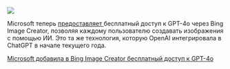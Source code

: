 <!--2025-08-08 12:21:58-->
<div class="yb">
  <div class="rss habr"><img src="https://habrastorage.org/getpro/habr/upload_files/906/17d/a4b/90617da4bc658ad83a6713a3eca158d9.png" /><p>Microsoft теперь <a href="https://blogs.bing.com/search/August-2025/Bing-Image-Creator-gets-GPT-4o" rel="noopener noreferrer nofollow">предоставляет </a>бесплатный доступ к GPT-4o через Bing Image Creator, позволяя каждому пользователю создавать изображения с помощью ИИ. Это та же технология, которую OpenAI интегрировала в ChatGPT в начале текущего года.</p> <a... <p class="titl"><a href="https://habr.com/ru/companies/bothub/news/935364/?utm_source=habrahabr&utm_medium=rss&utm_campaign=935364">Microsoft добавила в Bing Image Creator бесплатный доступ к GPT-4o</a></p></div>
</div>
